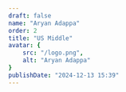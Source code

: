 ```yaml
---
draft: false
name: "Aryan Adappa"
order: 2
title: "US Middle"
avatar: {
    src: "/logo.png",
    alt: "Aryan Adappa"
}
publishDate: "2024-12-13 15:39"
---
```

